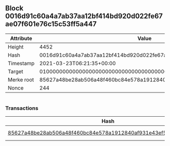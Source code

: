 ## Block 0016d91c60a4a7ab37aa12bf414bd920d022fe67ae07f601e76c15c53ff5a447

Attribute | Value
--- | ---
Height | 4452
Hash | 0016d91c60a4a7ab37aa12bf414bd920d022fe67ae07f601e76c15c53ff5a447
Timestamp | 2021-03-23T06:21:35+00:00
Target | 0100000000000000000000000000000000000000000000000000000000000000
Merke root | 85627a48be28ab506a48f460bc84e578a1912840af931e43ef506529821c37dc
Nonce | 244

```

```

### Transactions

Hash | Amount
--- | ---
[85627a48be28ab506a48f460bc84e578a1912840af931e43ef506529821c37dc](85627a48be28ab506a48f460bc84e578a1912840af931e43ef506529821c37dc.md) | 10.00000000 SKEPTI 
